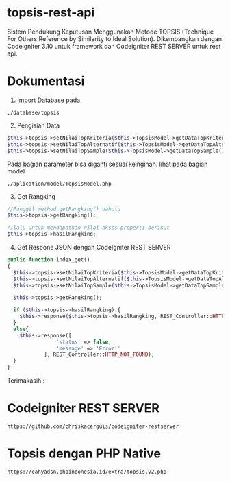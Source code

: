 # topsis-rest-api
Sistem Pendukung Keputusan Menggunakan Metode TOPSIS (Technique For Others Reference by Similarity to Ideal Solution).
Dikembangkan dengan Codeigniter 3.10 untuk framework dan Codeigniter REST SERVER untuk rest api.

# Dokumentasi
1. Import Database pada 
```
./database/topsis
```

2. Pengisian Data
```php
$this->topsis->setNilaiTopKriteria($this->TopsisModel->getDataTopKriteria());
$this->topsis->setNilaiTopAlternatif($this->TopsisModel->getDataTopAlternatif());
$this->topsis->setNilaiTopSample($this->TopsisModel->getDataTopSample());
```
Pada bagian parameter bisa diganti sesuai keinginan. lihat pada bagian model
```
./aplication/model/TopsisModel.php
```
3. Get Rangking
```php
//Panggil method getRangking() dahulu
$this->topsis->getRangking();

//lalu untuk mendapatkan nilai akses properti berikut
$this->topsis->hasilRangking;
```
4. Get Respone JSON dengan CodeIgniter REST SERVER
```php
public function index_get()
{
  $this->topsis->setNilaiTopKriteria($this->TopsisModel->getDataTopKriteria());
  $this->topsis->setNilaiTopAlternatif($this->TopsisModel->getDataTopAlternatif());
  $this->topsis->setNilaiTopSample($this->TopsisModel->getDataTopSample());

  $this->topsis->getRangking();

  if ($this->topsis->hasilRangking) {
    $this->response($this->topsis->hasilRangking, REST_Controller::HTTP_OK);
  }
  else{
    $this->response([
                'status' => false,
                'message' => 'Error!'
            ], REST_Controller::HTTP_NOT_FOUND);
  }
}
```

Terimakasih :
# Codeigniter REST SERVER
```
https://github.com/chriskacerguis/codeigniter-restserver
```

# Topsis dengan PHP Native
```
https://cahyadsn.phpindonesia.id/extra/topsis.v2.php
```
